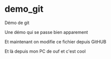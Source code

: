 # demo_git
Démo de git

Une démo qui se passe bien apparement

Et maintenant on modifie ce fichier depuis GitHUB

Et là depuis mon PC de ouf et c'est cool
